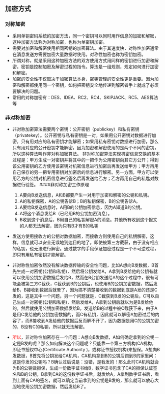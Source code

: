 ## 加密方式
 ### 对称加密
 + 采用单钥密码系统的加密方法，同一个密钥可以同时用作信息的加密和解密，这种加密方法称为对称加密，也称为单密钥加密。
 + 需要对加密和解密使用相同密钥的加密算法。由于其速度快，对称性加密通常在消息发送方需要加密大量数据时使用。对称性加密也称为密钥加密。
 + 所谓对称，就是采用这种加密方法的双方使用方式用同样的密钥进行加密和解密。密钥是控制加密及解密过程的指令。算法是一组规则，规定如何进行加密和解密。
 + 加密的安全性不仅取决于加密算法本身，密钥管理的安全性更是重要。因为加密和解密都使用同一个密钥，如何把密钥安全地传递到解密者手上就成了必须要解决的问题。
 + 常用的对称加密有：DES、IDEA、RC2、RC4、SKIPJACK、RC5、AES算法等
 ### 非对称加密
  + 非对称加密算法需要两个密钥：公开密钥（publickey）和私有密钥（privatekey）。公开密钥与私有密钥是一对，如果用公开密钥对数据进行加密，只有用对应的私有密钥才能解密；如果用私有密钥对数据进行加密，那么只有用对应的公开密钥才能解密。因为加密和解密使用的是两个不同的密钥，所以这种算法叫作非对称加密算法。 非对称加密算法实现机密信息交换的基本过程是：甲方生成一对密钥并将其中的一把作为公用密钥向其它方公开；得到该公用密钥的乙方使用该密钥对机密信息进行加密后再发送给甲方；甲方再用自己保存的另一把专用密钥对加密后的信息进行解密。另一方面，甲方可以使用乙方的公钥对机密信息进行签名后再发送给乙方；乙方再用自己的私匙对数据进行验签。
     ####非对称加密工作原理
     1. A要向B发送信息，A和B都要产生一对用于加密和解密的公钥和私钥。
     2. A的私钥保密，A的公钥告诉B；B的私钥保密，B的公钥告诉A。
     3. A要给B发送信息时，A用B的公钥加密信息，因为A知道B的公钥。
     4. A将这个消息发给B（已经用B的公钥加密消息）。
     5. B收到这个消息后，B用自己的私钥解密A的消息。其他所有收到这个报文的人都无法解密，因为只有B才有B的私钥
   
   + 发送方使用接收方的公钥对数据加密，而接收方则使用自己的私钥解密，这样，信息就可以安全无误地到达目的地了，即使被第三方截获，由于没有相应的私钥，也无法进行解密。通过数字的手段保证加密过程是一个不可逆过程，即只有用私有密钥才能解密。
   + 非对称性加密依然没有解决数据传输的安全性问题，比如A想向B发数据，B首先生成一对密钥(公钥和私钥)，然后将公钥发给A，A拿到B发给他的公钥有就可以使用公钥加密数据后发给B，然而在B公钥发送给A的这个过程中，很有可能会被第三方C截获，C截获到B的公钥后，也使用B的公钥加密数据，然后发给B，B接收到数据后就晕了，因为搞不清楚接收到的数据到底是A发的还是C发的，这是其中一个问题，另一个问题就是，C截获到B发的公钥后，C可以自己生成一对密钥(公钥和私钥)，然后发给A，A拿到公钥后就以为是B发给他的，然后就使用公钥加密数据发给B，发送给B的过程中被C截获下来，由于A是用C发给他的公钥加密数据的，而C有私钥，因此就可以解密A加密过后的内容了，而B接收到A发给他的数据后反而解不开了，因为数据是用C的公钥加密的，B没有C的私钥，所以就无法解密。
   +  <font color=#FF0000>所以</font>，非对称性加密存在一个问题：A想向B发数据，A如何确定拿到的公钥一定是B发的呢？那么如何解决这个问题呢？只能靠一个第三方机构(CA机构，即证书授权中心(Certificate Authority )，或称证书授权机构)来担保。A想向B发数据，B首先将公钥发给CA机构，CA机构拿到B的公钥后跑到B的家里问：这是你发的公钥吗？B确认过后说是：没错，是我发的！那么此时CA机构就会为B的公钥做担保，生成一份数字证书给B，数字证书包含了CA的担保认证签名和B的公钥，B拿到CA的这份数字证书后，就发给A，A拿到数字证书后，看到上面有CA的签名，就可以确定当前拿到的公钥是B发的，那么就可以放心大胆地使用公钥加密数据，然后发给B了。